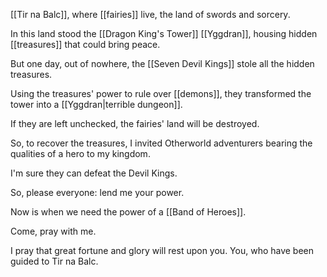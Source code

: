 [[Tir na Balc]], where [[fairies]] live, the land of swords and sorcery.

In this land stood the [[Dragon King's Tower]] [[Yggdran]], housing hidden [[treasures]] that could bring peace.

But one day, out of nowhere, the [[Seven Devil Kings]] stole all the hidden treasures.

Using the treasures' power to rule over [[demons]], they transformed the tower into a [[Yggdran|terrible dungeon]].

If they are left unchecked, the fairies' land will be destroyed.

So, to recover the treasures, I invited Otherworld adventurers bearing the qualities of a hero to my kingdom.

I'm sure they can defeat the Devil Kings.

So, please everyone: lend me your power.

Now is when we need the power of a [[Band of Heroes]].

Come, pray with me.

I pray that great fortune and glory will rest upon you. You, who have been guided to Tir na Balc.